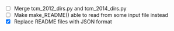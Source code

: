 - [ ] Merge tcm_2012_dirs.py and tcm_2014_dirs.py
- [ ] Make make_README() able to read from some input file instead
- [x] Replace README files with JSON format
